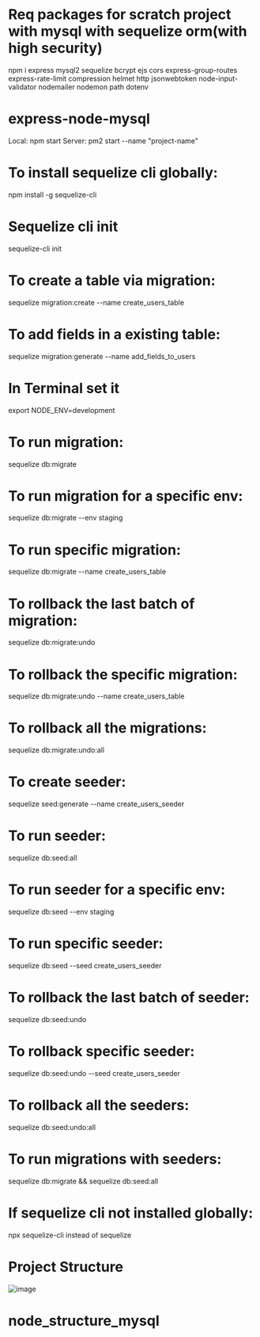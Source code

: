 # Req packages for scratch project with mysql with sequelize orm(with high security)
npm i express mysql2 sequelize bcrypt ejs cors express-group-routes express-rate-limit compression helmet http jsonwebtoken node-input-validator nodemailer nodemon path dotenv

# express-node-mysql
Local: npm start
Server: pm2 start --name "project-name"

# To install sequelize cli globally:
npm install -g sequelize-cli

# Sequelize cli init
sequelize-cli init 

# To create a table via migration:
sequelize migration:create --name create_users_table

# To add fields in a existing table:
sequelize migration:generate --name add_fields_to_users

# In Terminal set it 
export NODE_ENV=development

# To run migration:
sequelize db:migrate

# To run migration for a specific env:
sequelize db:migrate --env staging

# To run specific migration:
sequelize db:migrate --name create_users_table

# To rollback the last batch of migration:
sequelize db:migrate:undo

# To rollback the specific migration:
sequelize db:migrate:undo --name create_users_table

# To rollback all the migrations:
sequelize db:migrate:undo:all

# To create seeder:
sequelize seed:generate --name create_users_seeder

# To run seeder:
sequelize db:seed:all

# To run seeder for a specific env:
sequelize db:seed --env staging

# To run specific seeder:
sequelize db:seed --seed create_users_seeder

# To rollback the last batch of seeder:
sequelize db:seed:undo

# To rollback specific seeder:
sequelize db:seed:undo --seed create_users_seeder

# To rollback all the seeders:
sequelize db:seed:undo:all

# To run migrations with seeders:
sequelize db:migrate && sequelize db:seed:all

# If sequelize cli not installed globally:
npx sequelize-cli
instead of
sequelize

# Project Structure
![image](https://github.com/user-attachments/assets/3b3c41fd-8041-46d9-bda4-10088b3376ab)

# node_structure_mysql
